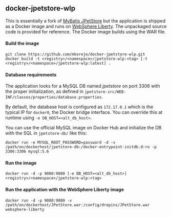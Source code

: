 ## docker-jpetstore-wlp

This is essentially a fork of [MyBatis JPetStore](https://github.com/mybatis/jpetstore-6) but the application is shipped as a Docker image and runs on [WebSphere Liberty](https://hub.docker.com/_/websphere-liberty/). The unpackaged source code is provided for reference. The Docker image builds using the WAR file.

#### Build the image
```
git clone https://github.com/mkorejo/docker-jpetstore-wlp.git
docker build -t <registry>/<namespace>/jpetstore-wlp:<tag> [-t <registry>/<namespace>/jpetstore-wlp:latest] .
```

#### Database requirements
The application looks for a MySQL DB named *jpetstore* on port 3306 with the proper initialization, as defined in `jpetstore-src/WEB-INF/classes/properties/database.properties`.

By default, the database host is configured as `172.17.0.1` which is the typical IP for `docker0`, the Docker bridge interface. You can override this at runtime using `-e DB_HOST=<alt_db_host>`.

You can use the official MySQL image on Docker Hub and initialize the DB with the SQL in `jpetstore-db/` like this:
```
docker run -e MYSQL_ROOT_PASSWORD=password -d -v /path/on/dockerhost/jpetstore-db:/docker-entrypoint-initdb.d:ro -p 3306:3306 mysql:5.6
```

#### Run the image
```
docker run -d -p 9080:9080 [-e DB_HOST=<alt_db_host>] <registry>/<namespace>/jpetstore-wlp:<tag>
```

#### Run the application with the WebSphere Liberty image
```
docker run -d -p 9080:9080 -v /path/on/dockerhost/JPetStore.war:/config/dropins/JPetStore.war websphere-liberty
```
